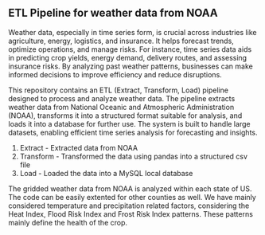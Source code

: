 ## ETL Pipeline for weather data from NOAA 

Weather data, especially in time series form, is crucial across industries like agriculture, energy, logistics, and insurance. 
It helps forecast trends, optimize operations, and manage risks. For instance, time series data aids in predicting crop yields, 
energy demand, delivery routes, and assessing insurance risks. By analyzing past weather patterns, businesses can make informed 
decisions to improve efficiency and reduce disruptions.

This repository contains an ETL (Extract, Transform, Load) pipeline designed to process and analyze weather data. The pipeline 
extracts weather data from National Oceanic and Atmospheric Administration (NOAA), transforms it into a structured format suitable for analysis, and loads it into a 
database for further use. The system is built to handle large datasets, enabling efficient time series analysis for forecasting 
and insights.

1. Extract - Extracted data from NOAA
2. Transform - Transformed the data using pandas into a structured csv file
3. Load - Loaded the data into a MySQL local database

The gridded weather data from NOAA is analyzed within each state of US. The code can be easily extented for other counties as well. 
We have mainly considered temperature and precipitation related factors, considering the Heat Index, Flood Risk Index and Frost Risk Index 
patterns. These patterns mainly define the health of the crop.
